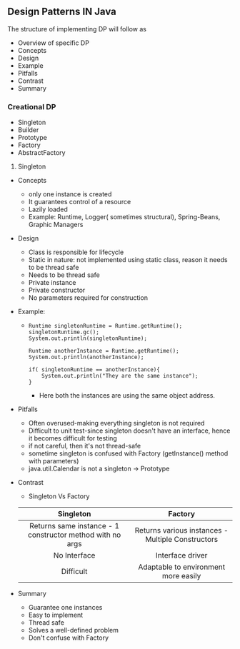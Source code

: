 ## Design Patterns IN Java

The structure of implementing DP will follow as

- Overview of specific DP
- Concepts
- Design
- Example
- Pitfalls
- Contrast
- Summary


### Creational DP

- Singleton
- Builder
- Prototype
- Factory
- AbstractFactory


1) Singleton

- Concepts
    - only one instance is created
    - It guarantees control of a resource
    - Lazily loaded
    - Example: Runtime, Logger( sometimes structural), Spring-Beans, Graphic Managers
- Design
    - Class is responsible for lifecycle
    - Static in nature: not implemented using static class, reason it needs to be thread safe
    - Needs to be thread safe
    - Private instance
    - Private constructor
    - No parameters required for construction
- Example:
  - ```
    Runtime singletonRuntime = Runtime.getRuntime();
    singletonRuntime.gc();
    System.out.println(singletonRuntime);
    
    Runtime anotherInstance = Runtime.getRuntime();
    System.out.println(anotherInstance);
    
    if( singletonRuntime == anotherInstance){
        System.out.println("They are the same instance");
    }
    ```
    - Here both the instances are using the same object address.
    
- Pitfalls
  - Often overused-making everything singleton is not required
  - Difficult to unit test-since singleton doesn't have an interface, hence it becomes difficult for testing
  - if not careful, then it's not thread-safe
  - sometime singleton is confused with Factory (getInstance() method with parameters)
  - java.util.Calendar is not a singleton -> Prototype

- Contrast 
  - Singleton Vs Factory
  
  | Singleton                                               | Factory                                                 |
  |:--------------------------------------------------------:|:-------------------------------------------------------:|
  | Returns same instance - 1 constructor method with no args | Returns various instances - Multiple Constructors       |
  | No Interface                                            | Interface driver                                        |
  | Difficult                                               | Adaptable to environment more easily                    |


- Summary
  - Guarantee one instances
  - Easy to implement
  - Thread safe
  - Solves a well-defined problem
  - Don't confuse with Factory